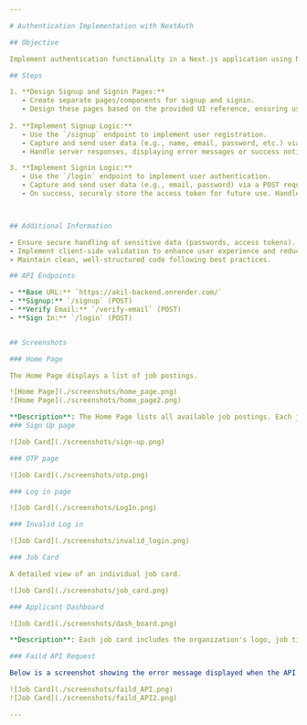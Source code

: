 ```yaml
---

# Authentication Implementation with NextAuth

## Objective

Implement authentication functionality in a Next.js application using NextAuth. This includes creating signup and signin pages and integrating them with provided API endpoints for user registration and authentication.

## Steps

1. **Design Signup and Signin Pages:**
   - Create separate pages/components for signup and signin.
   - Design these pages based on the provided UI reference, ensuring usability and accessibility.
   
2. **Implement Signup Logic:**
   - Use the `/signup` endpoint to implement user registration.
   - Capture and send user data (e.g., name, email, password, etc.) via a POST request.
   - Handle server responses, displaying error messages or success notifications as needed.

3. **Implement Signin Logic:**
   - Use the `/login` endpoint to implement user authentication.
   - Capture and send user data (e.g., email, password) via a POST request.
   - On success, securely store the access token for future use. Handle errors gracefully.



## Additional Information

- Ensure secure handling of sensitive data (passwords, access tokens).
- Implement client-side validation to enhance user experience and reduce unnecessary server requests.
- Maintain clean, well-structured code following best practices.

## API Endpoints

- **Base URL:** `https://akil-backend.onrender.com/`
- **Signup:** `/signup` (POST)
- **Verify Email:** `/verify-email` (POST)
- **Sign In:** `/login` (POST)


## Screenshots

### Home Page

The Home Page displays a list of job postings.

![Home Page](./screenshots/home_page.png)
![Home Page](./screenshots/home_page2.png)

**Description**: The Home Page lists all available job postings. Each job card displays the job title, description, type, categories, and an image.
### Sign Up page

![Job Card](./screenshots/sign-up.png)

### OTP page

![Job Card](./screenshots/otp.png)

### Log in page

![Job Card](./screenshots/LogIn.png)

### Invalid Log in

![Job Card](./screenshots/invalid_login.png)

### Job Card

A detailed view of an individual job card.

![Job Card](./screenshots/job_card.png)

### Applicant Dashboard

![Job Card](./screenshots/dash_board.png)

**Description**: Each job card includes the organization's logo, job title, location, description, operation type, and categories.

### Faild API Request

Below is a screenshot showing the error message displayed when the API request fails:

![Job Card](./screenshots/faild_API.png)
![Job Card](./screenshots/faild_API2.png)

---
```

